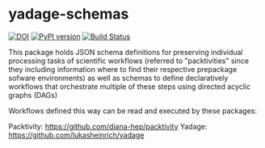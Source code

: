# yadage-schemas

[![DOI](https://zenodo.org/badge/54061494.svg)](https://zenodo.org/badge/latestdoi/54061494)
[![PyPI version](https://badge.fury.io/py/yadage-schemas.svg)](https://badge.fury.io/py/yadage-schemas)
[![Build Status](https://travis-ci.org/diana-hep/yadage-schemas.svg?branch=master)](https://travis-ci.org/diana-hep/yadage-schemas)

This package holds JSON schema definitions for preserving individual processing tasks of scientific workflows (referred to "packtivities" since they including information where to find their respective prepackage sofware environments) as well as schemas to define declaratively workflows that orchestrate multiple of these steps using directed acyclic graphs (DAGs)

Workflows defined this way can be read and executed by these packages:

Packtivity: https://github.com/diana-hep/packtivity
Yadage: https://github.com/lukasheinrich/yadage 

